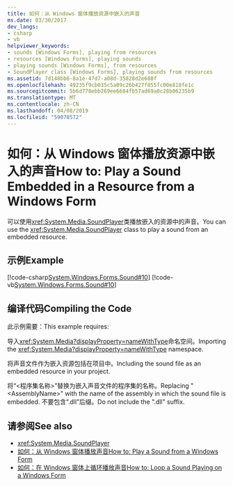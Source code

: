 ```yaml
---
title: 如何：从 Windows 窗体播放资源中嵌入的声音
ms.date: 03/30/2017
dev_langs:
- csharp
- vb
helpviewer_keywords:
- sounds [Windows Forms], playing from resources
- resources [Windows Forms], playing sounds
- playing sounds [Windows Forms], from resources
- SoundPlayer class [Windows Forms], playing sounds from resources
ms.assetid: 7d148bb6-8a1e-47d7-a08d-35828d2e688f
ms.openlocfilehash: 49235f9cb035c5a09c26b427f855fc00e818fe1c
ms.sourcegitcommit: 5b6d778ebb269ee6684fb57ad69a8c28b06235b9
ms.translationtype: MT
ms.contentlocale: zh-CN
ms.lasthandoff: 04/08/2019
ms.locfileid: "59078572"
---
```

# <a name="how-to-play-a-sound-embedded-in-a-resource-from-a-windows-form"></a><span data-ttu-id="440bc-102">如何：从 Windows 窗体播放资源中嵌入的声音</span><span class="sxs-lookup"><span data-stu-id="440bc-102">How to: Play a Sound Embedded in a Resource from a Windows Form</span></span>
<span data-ttu-id="440bc-103">可以使用<xref:System.Media.SoundPlayer>类播放嵌入的资源中的声音。</span><span class="sxs-lookup"><span data-stu-id="440bc-103">You can use the <xref:System.Media.SoundPlayer> class to play a sound from an embedded resource.</span></span>  
  
## <a name="example"></a><span data-ttu-id="440bc-104">示例</span><span class="sxs-lookup"><span data-stu-id="440bc-104">Example</span></span>  
 [!code-csharp[System.Windows.Forms.Sound#10](~/samples/snippets/csharp/VS_Snippets_Winforms/System.Windows.Forms.Sound/CS/soundtestform.cs#10)]
 [!code-vb[System.Windows.Forms.Sound#10](~/samples/snippets/visualbasic/VS_Snippets_Winforms/System.Windows.Forms.Sound/VB/soundtestform.vb#10)]  
  
## <a name="compiling-the-code"></a><span data-ttu-id="440bc-105">编译代码</span><span class="sxs-lookup"><span data-stu-id="440bc-105">Compiling the Code</span></span>  
 <span data-ttu-id="440bc-106">此示例需要：</span><span class="sxs-lookup"><span data-stu-id="440bc-106">This example requires:</span></span>  
  
 <span data-ttu-id="440bc-107">导入<xref:System.Media?displayProperty=nameWithType>命名空间。</span><span class="sxs-lookup"><span data-stu-id="440bc-107">Importing the <xref:System.Media?displayProperty=nameWithType> namespace.</span></span>  
  
 <span data-ttu-id="440bc-108">将声音文件作为嵌入资源包括在项目中。</span><span class="sxs-lookup"><span data-stu-id="440bc-108">Including the sound file as an embedded resource in your project.</span></span>  
  
 <span data-ttu-id="440bc-109">将“\<程序集名称>”替换为嵌入声音文件的程序集的名称。</span><span class="sxs-lookup"><span data-stu-id="440bc-109">Replacing "\<AssemblyName>" with the name of the assembly in which the sound file is embedded.</span></span> <span data-ttu-id="440bc-110">不要包含“.dll”后缀。</span><span class="sxs-lookup"><span data-stu-id="440bc-110">Do not include the ".dll" suffix.</span></span>  
  
## <a name="see-also"></a><span data-ttu-id="440bc-111">请参阅</span><span class="sxs-lookup"><span data-stu-id="440bc-111">See also</span></span>

- <xref:System.Media.SoundPlayer>
- [<span data-ttu-id="440bc-112">如何：从 Windows 窗体播放声音</span><span class="sxs-lookup"><span data-stu-id="440bc-112">How to: Play a Sound from a Windows Form</span></span>](how-to-play-a-sound-from-a-windows-form.md)
- [<span data-ttu-id="440bc-113">如何：在 Windows 窗体上循环播放声音</span><span class="sxs-lookup"><span data-stu-id="440bc-113">How to: Loop a Sound Playing on a Windows Form</span></span>](how-to-loop-a-sound-playing-on-a-windows-form.md)
